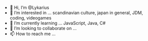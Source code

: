 - 👋 Hi, I’m @Lykarius
- 👀 I’m interested in ... scandinavian culture, japan in general, JDM, coding, videogames
- 🌱 I’m currently learning ... JavaScript, Java, C#
- 💞️ I’m looking to collaborate on ...
- 📫 How to reach me ...

<!---
Lykarius/Lykarius is a ✨ special ✨ repository because its `README.md` (this file) appears on your GitHub profile.
You can click the Preview link to take a look at your changes.
--->
